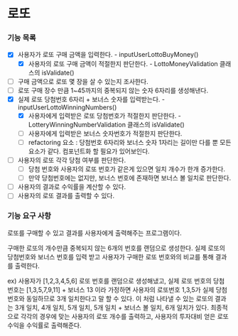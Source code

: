 # 로또

### 기능 목록

- [X] 사용자가 로또 구매 금액을 입력한다. - inputUserLottoBuyMoney()
  - [X] 사용자의 로또 구매 금액이 적절한지 판단한다. - LottoMoneyValidation 클래스의 isValidate()
- [ ] 구매 금액으로 로또 몇 장을 살 수 있는지 조사한다.
- [ ] 로또 구매 장수 만큼 1~45까지의 중복되지 않는 숫자 6자리를 생성해낸다.
- [X] 실제 로또 당첨번호 6자리 + 보너스 숫자를 입력받는다. - inputUserLottoWinningNumbers()
  - [X] 사용자에게 입력받은 로또 당첨번호가 적절한지 판단한다. - LotteryWinningNumberValidation 클래스의 isValidate()
  - [ ] 사용자에게 입력받은 보너스 숫자번호가 적절한지 판단한다.
  - [ ] refactoring 요소 : 당첨번호 6자리와 보너스 숫자 1자리는 길이만 다를 뿐 모든 요소가 같다. 컴포넌트화 할 필요가 있어보인다.
- [ ] 사용자의 로또 각각 당첨 여부를 판단한다.
  - [ ] 당첨 번호와 사용자의 로또 번호가 같은게 있으면 일치 개수가 한개 증가한다.
  - [ ] 만약 당첨번호에는 없지만, 보너스 번호에 존재하면 보너스 볼 일치로 판단한다.
- [ ] 사용자의 결과로 수익률을 계산할 수 있다.
- [ ] 사용자의 로또 결과를 출력할 수 있다.

### 기능 요구 사항

로또를 구매할 수 있고 결과를 사용자에게 출력해주는 프로그램이다.

구매한 로또의 개수만큼 중복되지 않는 6개의 번호를 랜덤으로 생성한다.
실제 로또의 당첨번호와 보너스 번호를 입력 받고 사용자가 구매한 로또 번호와의 비교를 통해 결과를 출력한다.

ex) 사용자가 [1,2,3,4,5,6] 로또 번호를 랜덤으로 생성해냈고, 실제 로또 번호의 당첨 번호는 [1,3,5,7,9,11] + 보너스 13 이라 가정하면
사용자의 로또번호 1,3,5가 실제 당첨 번호와 동일하므로 3개 일치한다고 말 할 수 있다.
이 처럼 나타낼 수 있는 로또의 결과는
3개 일치, 4개 일치, 5개 일치, 5개 일치 + 보너스 볼 일치, 6개 일치가 있다.
최종적으로 각각의 경우에 맞는 사용자의 로또 개수를 출력하고, 사용자의 투자대비 얻은 로또 수익을 수익률로 출력해준다.


